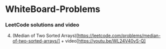 # WhiteBoard-Problems

### LeetCode solutions and video

4. (Median of Two Sorted Arrays)[https://leetcode.com/problems/median-of-two-sorted-arrays/] + video[https://youtu.be/WL24V40vS-Q]

